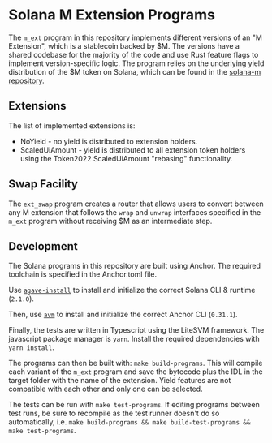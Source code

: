 # Solana M Extension Programs

The `m_ext` program in this repository implements different versions of an "M Extension", which is a stablecoin backed by $M. The versions have a shared codebase for the majority of the code and use Rust feature flags to implement version-specific logic. The program relies on the underlying yield distribution of the $M token on Solana, which can be found in the [solana-m repository](https://github.com/m0-foundation/solana-m).

## Extensions

The list of implemented extensions is:

- NoYield - no yield is distributed to extension holders.
- ScaledUiAmount - yield is distributed to all extension token holders using the Token2022 ScaledUiAmount "rebasing" functionality.

## Swap Facility

The `ext_swap` program creates a router that allows users to convert between any M extension that follows the `wrap` and `unwrap` interfaces specified in the `m_ext` program without receiving $M as an intermediate step.

## Development

The Solana programs in this repository are built using Anchor. The required toolchain is specified in the Anchor.toml file.

Use [`agave-install`](https://docs.anza.xyz/cli/install) to install and initialize the correct Solana CLI & runtime (`2.1.0`).

Then, use [`avm`](https://www.anchor-lang.com/docs/installation) to install and initialize the correct Anchor CLI (`0.31.1`).

Finally, the tests are written in Typescript using the LiteSVM framework. The javascript package manager is `yarn`. Install the required dependencies with `yarn install`.

The programs can then be built with: `make build-programs`. This will compile each variant of the `m_ext` program and save the bytecode plus the IDL in the target folder with the name of the extension. Yield features are not compatible with each other and only one can be selected.

The tests can be run with `make test-programs`. If editing programs between test runs, be sure to recompile as the test runner doesn't do so automatically, i.e. `make build-programs && make build-test-programs && make test-programs`.
